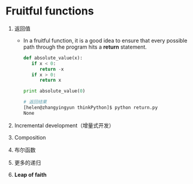 # Fruitful functions

1. 返回值
   * In a fruitful function, it is a good idea to ensure that every possible path through the program hits a **return** statement.
     ~~~ python
     def absolute_value(x):
        if x < 0:
           return -x
        if x > 0:
           return x 

     print absolute_value(0)
     ~~~

     ~~~ bash
     # 返回结果
     [helen@zhangyingyun thinkPython]$ python return.py 
     None
     ~~~

2. Incremental development（增量式开发）

3. Composition

4. 布尔函数

5. 更多的递归

6. **Leap of faith**


